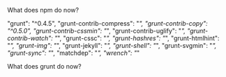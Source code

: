 What does npm do now?

"grunt": "^0.4.5",
    "grunt-contrib-compress": "*",
    "grunt-contrib-copy": "^0.5.0",
    "grunt-contrib-cssmin": "*",
    "grunt-contrib-uglify": "*",
    "grunt-contrib-watch": "*",
    "grunt-cssc": "*",
    "grunt-hashres": "*",
    "grunt-htmlhint": "*",
    "grunt-img": "*",
    "grunt-jekyll": "*",
    "grunt-shell": "*",
    "grunt-svgmin": "*",
    "grunt-sync": "*",
    "matchdep": "*",
    "wrench": "*"


What does grunt do now?


